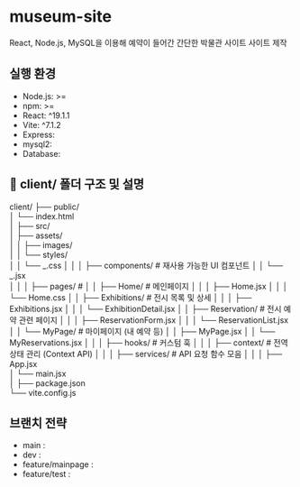 # museum-site
React, Node.js, MySQL을 이용해 예약이 들어간 간단한 박물관 사이트 사이트 제작

## 실행 환경
- Node.js: >= 
- npm: >= 
- React: ^19.1.1
- Vite: ^7.1.2
- Express: 
- mysql2: 
- Database: 


## 📁 client/ 폴더 구조 및 설명
client/
├── public/             
│   └── index.html        
│
├── src/                 
│   ├── assets/            
│   │   ├── images/        
│   │   └── styles/        
│   │       └── _.css
│   │
│   ├── components/        # 재사용 가능한 UI 컴포넌트
│   │   └── _.jsx         
│   │
│   ├── pages/             #
│   │   ├── Home/          # 메인페이지
│   │   │   ├── Home.jsx
│   │   │   └── Home.css
│   │   ├── Exhibitions/   # 전시 목록 및 상세
│   │   │   ├── Exhibitions.jsx
│   │   │   └── ExhibitionDetail.jsx
│   │   ├── Reservation/   # 전시 예약 관련 페이지
│   │   │   ├── ReservationForm.jsx
│   │   │   └── ReservationList.jsx
│   │   └── MyPage/        # 마이페이지 (내 예약 등)
│   │       ├── MyPage.jsx
│   │       └── MyReservations.jsx
│   │
│   ├── hooks/             # 커스텀 훅 
│   │
│   ├── context/           # 전역 상태 관리 (Context API)
│   │
│   ├── services/          # API 요청 함수 모음
│   │
│   ├── App.jsx         
│   └── main.jsx         
│
├── package.json      
└── vite.config.js         


## 브랜치 전략
- main : 
- dev : 
- feature/mainpage : 
- feature/test : 
